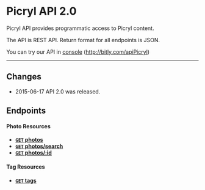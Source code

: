 # Picryl API 2.0

Picryl API provides programmatic access to Picryl content.

The API is REST API. Return format for all endpoints is JSON.

You can try our API in [console]() (http://bitly.com/apiPicryl)

-----------------

## Changes

* 2015-06-17 API 2.0 was released.


## Endpoints

#### Photo Resources
- **[<code>GET</code> photos]()**
- **[<code>GET</code> photos/search]()**
- **[<code>GET</code> photos/:id]()**

#### Tag Resources
- **[<code>GET</code> tags]()**
